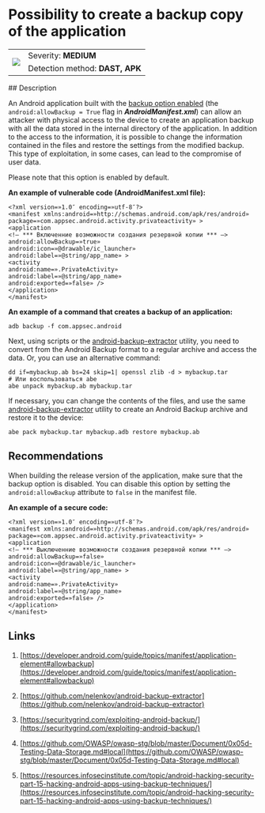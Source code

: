 # Possibility to create a backup copy of the application

<table class='noborder'>
    <colgroup>
      <col/>
      <col/>
    </colgroup>
    <tbody>
      <tr>
        <td rowspan="2"><img src="../../../img/defekt_srednij.png"/></td>
        <td>Severity:<strong> MEDIUM</strong></td>
      </tr>
      <tr>
        <td>Detection method:<strong> DAST, APK</strong></td>
      </tr>
    </tbody>
</table>
## Description

An Android application built with the [backup option enabled](https://developer.android.com/guide/topics/manifest/application-element#allowbackup) (the `android:allowBackup = True` flag in ***AndroidManifest.xml***) can allow an attacker with physical access to the device to create an application backup with all the data stored in the internal directory of the application. In addition to the access to the information, it is possible to change the information contained in the files and restore the settings from the modified backup. This type of exploitation, in some cases, can lead to the compromise of user data.

Please note that this option is enabled by default.

**An example of vulnerable code (AndroidManifest.xml file):**

    <?xml version=»1.0″ encoding=»utf-8″?>
    <manifest xmlns:android=»http://schemas.android.com/apk/res/android»
    package=»com.appsec.android.activity.privateactivity» >
    <application
    <!— *** Включенние возможности создания резервной копии *** —>
    android:allowBackup=»true»
    android:icon=»@drawable/ic_launcher»
    android:label=»@string/app_name» >
    <activity
    android:name=».PrivateActivity»
    android:label=»@string/app_name»
    android:exported=»false» />
    </application>
    </manifest>

**An example of a command that creates a backup of an application:**

    adb backup -f com.appsec.android

Next, using scripts or the [android-backup-extractor](https://github.com/nelenkov/android-backup-extractor) utility, you need to convert from the Android Backup format to a regular archive and access the data. Or, you can use an alternative command:

    dd if=mybackup.ab bs=24 skip=1| openssl zlib -d > mybackup.tar
    # Или воспользоваться abe
    abe unpack mybackup.ab mybackup.tar

If necessary, you can change the contents of the files, and use the same [android-backup-extractor](https://github.com/nelenkov/android-backup-extractor) utility to create an Android Backup archive and restore it to the device:

    abe pack mybackup.tar mybackup.adb restore mybackup.ab

## Recommendations

When building the release version of the application, make sure that the backup option is disabled. You can disable this option by setting the `android:allowBackup` attribute to `false` in the manifest file.

**An example of a secure code:**

    <?xml version=»1.0″ encoding=»utf-8″?>
    <manifest xmlns:android=»http://schemas.android.com/apk/res/android»
    package=»com.appsec.android.activity.privateactivity» >
    <application
    <!— *** Выключенние возможности создания резервной копии *** —>
    android:allowBackup=»false»
    android:icon=»@drawable/ic_launcher»
    android:label=»@string/app_name» >
    <activity
    android:name=».PrivateActivity»
    android:label=»@string/app_name»
    android:exported=»false» />
    </application>
    </manifest>

## Links

1. [https://developer.android.com/guide/topics/manifest/application-element#allowbackup](https://developer.android.com/guide/topics/manifest/application-element#allowbackup)

2. [https://github.com/nelenkov/android-backup-extractor](https://github.com/nelenkov/android-backup-extractor)

3. [https://securitygrind.com/exploiting-android-backup/](https://securitygrind.com/exploiting-android-backup/)

4. [https://github.com/OWASP/owasp-stg/blob/master/Document/0x05d-Testing-Data-Storage.md#local](https://github.com/OWASP/owasp-stg/blob/master/Document/0x05d-Testing-Data-Storage.md#local)

5. [https://resources.infosecinstitute.com/topic/android-hacking-security-part-15-hacking-android-apps-using-backup-techniques/](https://resources.infosecinstitute.com/topic/android-hacking-security-part-15-hacking-android-apps-using-backup-techniques/)